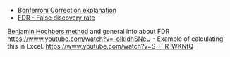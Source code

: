 + [Bonferroni Correction explanation](https://toptipbio.com/bonferroni-correction-method/)
+ [FDR - False discovery rate](https://www.youtube.com/watch?v=4AytJuNkeSM)



[Benjamin Hochbers method](https://www.youtube.com/watch?v=rZKa4tW2NKs) and general info about FDR https://www.youtube.com/watch?v=-oIkIdhSNeU  - Example of calculating this in Excel. https://www.youtube.com/watch?v=S-F_R_WKNfQ

